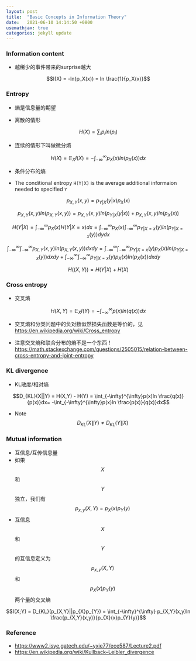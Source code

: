 ```yaml
---
layout: post
title:  "Basic Concepts in Information Theory"
date:   2021-06-10 14:14:50 +0800
usemathjax: true
categories: jekyll update
---
```


### Information content
- 越稀少的事件带来的surprise越大

$$I(X) = -ln(p_X(x)) = ln \frac{1}{p_X(x)}$$

### Entropy
- 熵是信息量的期望

- 离散的情形

$$H(X) = \sum_{i}p_{i}ln(p_{i})$$

- 连续的情形下叫做微分熵

$$H(X) = \mathbb{E}_{X}I(X) = -\int_{-\infty}^{\infty}p_X(x)ln(p_X(x))dx$$

- 条件分布的熵

- The conditional entropy `H(Y|X)` is the average additional informaion needed to specified `Y`

$$p_{X,Y}(x,y) = p_{Y|X}(y|x)p_{X}(x)$$

$$p_{X,Y}(x,y)ln(p_{X,Y}(x,y)) = p_{X,Y}(x,y)ln(p_{Y|X}(y|x)) + p_{X,Y}(x,y)ln(p_{X}(x))$$


$$H(Y|X) = \int_{-\infty}^{\infty}p_{X}(x)H(Y|X=x)dx = \int_{-\infty}^{\infty} p_{X}(x) \int_{-\infty}^{\infty} p_{Y|X=x}(y)ln(p_{Y|X=x}(y))dydx$$

$$\int_{-\infty}^{\infty}\int_{-\infty}^{\infty} p_{X,Y}(x,y)ln(p_{X,Y}(x,y))dxdy = \int_{-\infty}^{\infty}\int_{-\infty}^{\infty} p_{Y|X=x}(y)p_{X}(x)ln(p_{Y|X=x}(y))dxdy + \int_{-\infty}^{\infty}\int_{-\infty}^{\infty} p_{Y|X=x}(y)p_{X}(x)ln(p_{X}(x))dxdy$$


$$H((X,Y)) = H(Y|X) + H(X)$$


### Cross entropy
- 交叉熵

$$H(X,Y) = \mathbb{E}_{X}I(Y) = -\int_{-\infty}^{\infty}p(x)ln(q(x))dx$$

- 交叉熵和分类问题中的负对数似然损失函数是等价的，见<https://en.wikipedia.org/wiki/Cross_entropy>

- 注意交叉熵和联合分布的熵不是一个东西！<https://math.stackexchange.com/questions/2505015/relation-between-cross-entropy-and-joint-entropy>

### KL divergence
- KL散度/相对熵

$$D_{KL}(X||Y) = H(X,Y) - H(Y) = \int_{-\infty}^{\infty}p(x)ln \frac{q(x)}{p(x)}dx= -\int_{-\infty}^{\infty}p(x)ln \frac{p(x)}{q(x)}dx$$

- Note $$D_{KL}(X\|Y) \neq D_{KL}(Y\|X)$$

### Mutual information
- 互信息/互传信息量
- 如果$$X$$和$$Y$$独立，我们有 $$p_{x,y}(X,Y) = p_{X}(x)p_{Y}(y)$$
- 互信息$$X$$和$$Y$$的互信息定义为 $$p_{x,y}(X,Y)$$ 和 $$p_{X}(x)p_{Y}(y)$$ 两个量的交叉熵

$$I(X;Y) = D_{KL}(p_{X,Y}||p_{X}p_{Y}) = \int_{-\infty}^{\infty} p_{X,Y}(x,y)ln \frac{p_{X,Y}(x,y)}{p_{X}(x)p_{Y}(y)}$$


### Reference

- <https://www2.isye.gatech.edu/~yxie77/ece587/Lecture2.pdf>
- <https://en.wikipedia.org/wiki/Kullback–Leibler_divergence>
